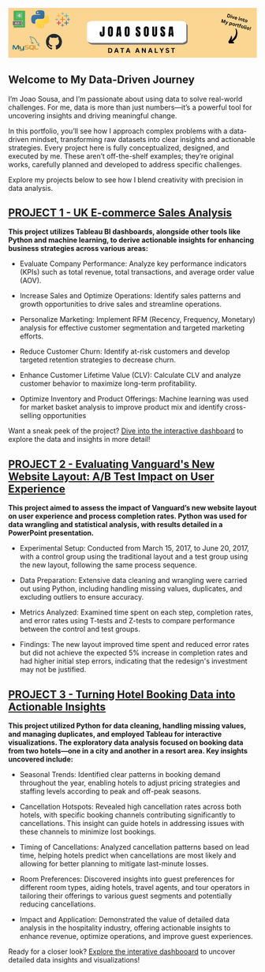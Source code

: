 ![Portfolio Banner](https://github.com/joaomvsousa/portfolio/raw/main/Dive%20into%20My%20portfolio!.png)

## Welcome to My Data-Driven Journey

I’m Joao Sousa, and I’m passionate about using data to solve real-world challenges. For me, data is more than just numbers—it’s a powerful tool for uncovering insights and driving meaningful change.

In this portfolio, you’ll see how I approach complex problems with a data-driven mindset, transforming raw datasets into clear insights and actionable strategies. Every project here is fully conceptualized, designed, and executed by me. These aren’t off-the-shelf examples; they’re original works, carefully planned and developed to address specific challenges.

Explore my projects below to see how I blend creativity with precision in data analysis.

## [PROJECT 1 - UK E-commerce Sales Analysis](https://github.com/joaomvsousa/UK-E-Commerce-Sales-Analysis)

**This project utilizes Tableau BI dashboards, alongside other tools like Python and machine learning, to derive actionable insights for enhancing business strategies across various areas:**

- Evaluate Company Performance: Analyze key performance indicators (KPIs) such as total revenue, total transactions, and average order value (AOV).
  
- Increase Sales and Optimize Operations: Identify sales patterns and growth opportunities to drive sales and streamline operations.
  
- Personalize Marketing: Implement RFM (Recency, Frequency, Monetary) analysis for effective customer segmentation and targeted marketing efforts.
  
- Reduce Customer Churn: Identify at-risk customers and develop targeted retention strategies to decrease churn.
  
- Enhance Customer Lifetime Value (CLV): Calculate CLV and analyze customer behavior to maximize long-term profitability.
  
- Optimize Inventory and Product Offerings: Machine learning was used for market basket analysis to improve product mix and identify cross-selling opportunities
  

Want a sneak peek of the project? [Dive into the interactive dashboard](https://public.tableau.com/app/profile/joao.sousa2498/viz/RETAILSHOPANALYSIS/SALESDASHBOARD) to explore the data and insights in more detail!

## [PROJECT 2 - Evaluating Vanguard's New Website Layout: A/B Test Impact on User Experience](https://github.com/joaomvsousa/Vanguard-A-B-Test-Experiment) 

**This project aimed to assess the impact of Vanguard’s new website layout on user experience and process completion rates. Python was used for data wrangling and statistical analysis, with results detailed in a PowerPoint presentation.**

- Experimental Setup: Conducted from March 15, 2017, to June 20, 2017, with a control group using the traditional layout and a test group using the new layout, following the same process sequence.
  
- Data Preparation: Extensive data cleaning and wrangling were carried out using Python, including handling missing values, duplicates, and excluding outliers to ensure accuracy.
   
- Metrics Analyzed: Examined time spent on each step, completion rates, and error rates using T-tests and Z-tests to compare performance between the control and test groups.
  
- Findings: The new layout improved time spent and reduced error rates but did not achieve the expected 5% increase in completion rates and had higher initial step errors, indicating that the redesign's investment may not be justified.

## [PROJECT 3 - Turning Hotel Booking Data into Actionable Insights](https://github.com/joaomvsousa/hotel-booking-analysis) 

**This project utilized Python for data cleaning, handling missing values, and managing duplicates, and employed Tableau for interactive visualizations. The exploratory data analysis focused on booking data from two hotels—one in a city and another in a resort area. Key insights uncovered include:**

- Seasonal Trends: Identified clear patterns in booking demand throughout the year, enabling hotels to adjust pricing strategies and staffing levels according to peak and off-peak seasons.
  
- Cancellation Hotspots: Revealed high cancellation rates across both hotels, with specific booking channels contributing significantly to cancellations. This insight can guide hotels in addressing issues with these channels to minimize lost bookings.
  
- Timing of Cancellations: Analyzed cancellation patterns based on lead time, helping hotels predict when cancellations are most likely and allowing for better planning to mitigate last-minute losses.
  
- Room Preferences: Discovered insights into guest preferences for different room types, aiding hotels, travel agents, and tour operators in tailoring their offerings to various guest segments and potentially reducing cancellations.
  
- Impact and Application: Demonstrated the value of detailed data analysis in the hospitality industry, offering actionable insights to enhance revenue, optimize operations, and improve guest experiences.

Ready for a closer look? [Explore the interative dashbooard](https://public.tableau.com/app/profile/joao.sousa2498/viz/HotelBookingAnalysis_17221115210960/DashboardCity) to uncover detailed data insights and visualizations! 
